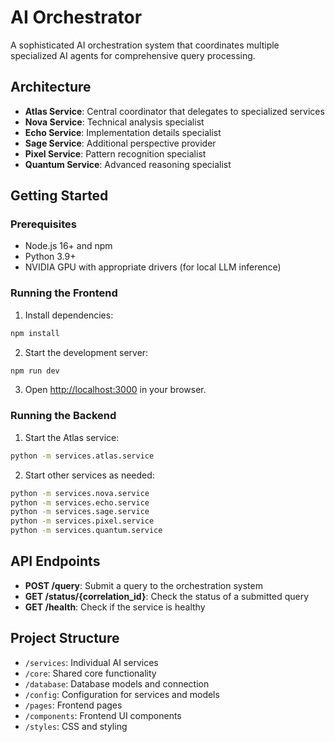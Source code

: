 # AI Orchestrator

A sophisticated AI orchestration system that coordinates multiple specialized AI agents for comprehensive query processing.

## Architecture

- **Atlas Service**: Central coordinator that delegates to specialized services
- **Nova Service**: Technical analysis specialist
- **Echo Service**: Implementation details specialist
- **Sage Service**: Additional perspective provider
- **Pixel Service**: Pattern recognition specialist
- **Quantum Service**: Advanced reasoning specialist

## Getting Started

### Prerequisites

- Node.js 16+ and npm
- Python 3.9+
- NVIDIA GPU with appropriate drivers (for local LLM inference)

### Running the Frontend

1. Install dependencies:
```bash
npm install
```

2. Start the development server:
```bash
npm run dev
```

3. Open [http://localhost:3000](http://localhost:3000) in your browser.

### Running the Backend

1. Start the Atlas service:
```bash
python -m services.atlas.service
```

2. Start other services as needed:
```bash
python -m services.nova.service
python -m services.echo.service
python -m services.sage.service
python -m services.pixel.service
python -m services.quantum.service
```

## API Endpoints

- **POST /query**: Submit a query to the orchestration system
- **GET /status/{correlation_id}**: Check the status of a submitted query
- **GET /health**: Check if the service is healthy

## Project Structure

- `/services`: Individual AI services
- `/core`: Shared core functionality
- `/database`: Database models and connection
- `/config`: Configuration for services and models
- `/pages`: Frontend pages
- `/components`: Frontend UI components
- `/styles`: CSS and styling
